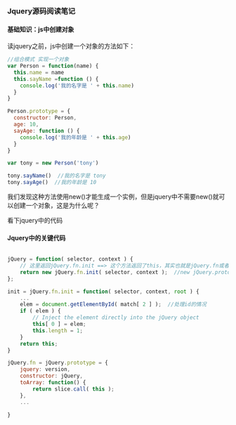 ### Jquery源码阅读笔记

#### 基础知识：js中创建对象

读jquery之前，js中创建一个对象的方法如下：

```javascript
//组合模式 实现一个对象
var Person = function(name) {   
  this.name = name
  this.sayName =function () {
    console.log('我的名字是 ' + this.name)
  }
}

Person.prototype = {
  constructor: Person,
  age: 10,
  sayAge: function () {
    console.log('我的年龄是 ' + this.age)
  }
}

var tony = new Person('tony')

tony.sayName()  //我的名字是 tony
tony.sayAge()  //我的年龄是 10
```

我们发现这种方法使用new()才能生成一个实例，但是jquery中不需要new()就可以创建一个对象，这是为什么呢？

看下jquery中的代码

#### Jquery中的关键代码

```javascript

jQuery = function( selector, context ) {
    // 这里返回jQuery.fn.init ==> 这个方法返回了this，其实也就是jQuery.fn或者说是jQuery.prototype
    return new jQuery.fn.init( selector, context );  //new jQuery.prototype()
};

init = jQuery.fn.init = function( selector, context, root ) {
    ...
    elem = document.getElementById( match[ 2 ] );  //处理id的情况
    if ( elem ) {
        // Inject the element directly into the jQuery object
        this[ 0 ] = elem;
        this.length = 1;
    }
    return this;
}

jQuery.fn = jQuery.prototype = {
    jquery: version,
	constructor: jQuery,
    toArray: function() {
		return slice.call( this );
	},
    ...
    
}

```

